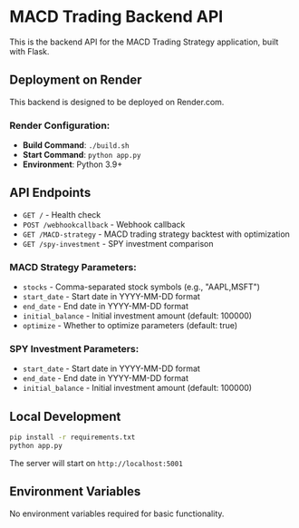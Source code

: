 # MACD Trading Backend API

This is the backend API for the MACD Trading Strategy application, built with Flask.

## Deployment on Render

This backend is designed to be deployed on Render.com.

### Render Configuration:
- **Build Command**: `./build.sh`
- **Start Command**: `python app.py`
- **Environment**: Python 3.9+

## API Endpoints

- `GET /` - Health check
- `POST /webhookcallback` - Webhook callback  
- `GET /MACD-strategy` - MACD trading strategy backtest with optimization
- `GET /spy-investment` - SPY investment comparison

### MACD Strategy Parameters:
- `stocks` - Comma-separated stock symbols (e.g., "AAPL,MSFT")
- `start_date` - Start date in YYYY-MM-DD format
- `end_date` - End date in YYYY-MM-DD format  
- `initial_balance` - Initial investment amount (default: 100000)
- `optimize` - Whether to optimize parameters (default: true)

### SPY Investment Parameters:
- `start_date` - Start date in YYYY-MM-DD format
- `end_date` - End date in YYYY-MM-DD format
- `initial_balance` - Initial investment amount (default: 100000)

## Local Development

```bash
pip install -r requirements.txt
python app.py
```

The server will start on `http://localhost:5001`

## Environment Variables

No environment variables required for basic functionality.
